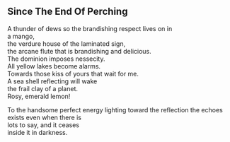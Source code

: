 Since The End Of Perching
-------------------------
A thunder of dews so the brandishing respect lives on in  
a mango,  
the verdure house of the laminated sign,  
the arcane flute that is brandishing and delicious.  
The dominion imposes nessecity.  
All yellow lakes become alarms.  
Towards those kiss of yours that wait for me.  
A sea shell reflecting will wake  
the frail clay of a planet.  
Rosy, emerald lemon!  
  
To the handsome perfect energy lighting toward the reflection the echoes exists even when there is  
lots to say, and it ceases  
inside it in darkness.  
